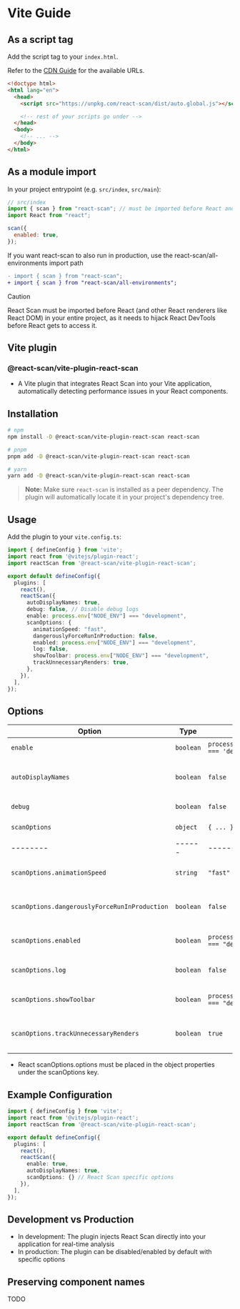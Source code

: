 # Vite Guide

## As a script tag

Add the script tag to your `index.html`.

Refer to the [CDN Guide](https://github.com/aidenybai/react-scan/blob/main/docs/installation/cdn.md) for the available URLs.

```html
<!doctype html>
<html lang="en">
  <head>
    <script src="https://unpkg.com/react-scan/dist/auto.global.js"></script>

    <!-- rest of your scripts go under -->
  </head>
  <body>
    <!-- ... -->
  </body>
</html>
```

## As a module import

In your project entrypoint (e.g. `src/index`, `src/main`):

```jsx
// src/index
import { scan } from "react-scan"; // must be imported before React and React DOM
import React from "react";

scan({
  enabled: true,
});
```

If you want react-scan to also run in production, use the react-scan/all-environments import path

```diff
- import { scan } from "react-scan";
+ import { scan } from "react-scan/all-environments";
```


> [!CAUTION]
> React Scan must be imported before React (and other React renderers like React DOM) in your entire project, as it needs to hijack React DevTools before React gets to access it.

## Vite plugin

### @react-scan/vite-plugin-react-scan

- A Vite plugin that integrates React Scan into your Vite application, automatically detecting performance issues in your React components.

## Installation

```bash
# npm
npm install -D @react-scan/vite-plugin-react-scan react-scan

# pnpm
pnpm add -D @react-scan/vite-plugin-react-scan react-scan

# yarn
yarn add -D @react-scan/vite-plugin-react-scan react-scan
```

> **Note:** Make sure `react-scan` is installed as a peer dependency. The plugin will automatically locate it in your project's dependency tree.

## Usage

Add the plugin to your `vite.config.ts`:

```ts
import { defineConfig } from 'vite';
import react from '@vitejs/plugin-react';
import reactScan from '@react-scan/vite-plugin-react-scan';

export default defineConfig({
  plugins: [
    react(),
    reactScan({
      autoDisplayNames: true,
      debug: false, // Disable debug logs
      enable: process.env["NODE_ENV"] === "development",
      scanOptions: {
        animationSpeed: "fast",
        dangerouslyForceRunInProduction: false,
        enabled: process.env["NODE_ENV"] === "development",
        log: false,
        showToolbar: process.env["NODE_ENV"] === "development",
        trackUnnecessaryRenders: true,
      },
    }),
  ],
});
```

## Options

| Option | Type | Default | Description |
|--------|------|---------|-------------|
| `enable` | `boolean` | `process.env.NODE_ENV === 'development'` | Enable/disable scanning |
| `autoDisplayNames` | `boolean` | `false` | Automatically add display names to React components |
| `debug` | `boolean` | `false` | Enable debug logging |
| `scanOptions` | `object` | `{ ... }` | Custom React Scan options |
|--------|------|---------|-------------|
| `scanOptions.animationSpeed` | `string` | `"fast"` | Speed of UI animations (e.g., overlays/toolbar) |
| `scanOptions.dangerouslyForceRunInProduction` | `boolean` | `false` | Force React Scan to run in production (use with caution) |
| `scanOptions.enabled` | `boolean` | `process.env["NODE_ENV"] === "development"` | Enable/disable scanning from React Scan itself |
| `scanOptions.log` | `boolean` | `false` | Enable console logging from React Scan |
| `scanOptions.showToolbar` | `boolean` | `process.env["NODE_ENV"] === "development"` | Show the in-page React Scan toolbar |
| `scanOptions.trackUnnecessaryRenders` | `boolean` | `true` | Track and highlight unnecessary renders |

- React scanOptions.options must be placed in the object properties under the scanOptions key.

## Example Configuration

```ts
import { defineConfig } from 'vite';
import react from '@vitejs/plugin-react';
import reactScan from '@react-scan/vite-plugin-react-scan';

export default defineConfig({
  plugins: [
    react(),
    reactScan({
      enable: true,
      autoDisplayNames: true,
      scanOptions: {} // React Scan specific options
    }),
  ],
});
```

## Development vs Production

- In development: The plugin injects React Scan directly into your application for real-time analysis
- In production: The plugin can be disabled/enabled by default with specific options

## Preserving component names

TODO
